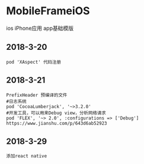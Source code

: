 # MobileFrameiOS
ios iPhone应用 app基础模版

## 2018-3-20
    pod 'XAspect' 代码注册 

## 2018-3-21
    PrefixHeader 预编译的文件
    #日志系统
    pod 'CocoaLumberjack', '~>3.2.0'
    #开发工具，可以用来Debug view，分析网络请求
    pod 'FLEX', '~> 2.0', :configurations => ['Debug']  https://www.jianshu.com/p/643d6ab52923

## 2018-3-29
    添加react native  
    
